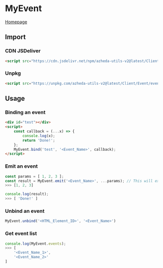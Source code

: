 # MyEvent

[Homepage](../../README.md)

## Import
### CDN JSDeliver
```html
<script src="https://cdn.jsdelivr.net/npm/azheda-utils-v2@latest/Client/Event/event.js"></script>
```
### Unpkg
```html
<script src="https://unpkg.com/azheda-utils-v2@latest/Client/Event/event.js"></script>
```

## Usage

### Binding an event
```html
<div id="test"></div>
<script>
	const callback = (...x) => {
		console.log(x);
		return 'Done!';
	};
	MyEvent.bind('test', '<Event_Name>', callback);
</script>
```

### Emit an event
```js
const params = [ 1, 2, 3 ];
const result = MyEvent.emit('<Event_Name>', ...params); // This will execute all of the callbacks with the given event name for every element
>>> [1, 2, 3]

console.log(result);
>>> [ 'Done!' ]
```


### Unbind an event
```js
MyEvent.unbind('<HTML_Element_ID>', '<Event_Name>')
```


### Get event list
```js
console.log(MyEvent.events);
>>> [
	'<Event_Name_1>',
	'<Event_Name_2>'
]
```